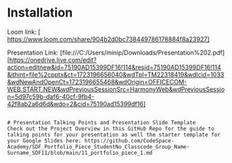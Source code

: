 # Installation

Loom link: [ https://www.loom.com/share/904b2d0bc738449786178884f8a23927]

Presentation Link: [file:///C:/Users/minip/Downloads/Presentation%202.pdf] [https://onedrive.live.com/edit?action=editnew&id=75190AD15399DF16!114&resid=75190AD15399DF16!114&ithint=file%2cpptx&ct=1723196656040&wdTpl=TM22318419&wdlcid=1033&wdNewAndOpenCt=1723196655468&wdOrigin=OFFICECOM-WEB.START.NEW&wdPreviousSessionSrc=HarmonyWeb&wdPreviousSession=5d97c59b-daf6-40cf-9fb4-42f8ab2a6d6d&wdo=2&cid=75190ad15399df16]
```

# Presentation Talking Points and Presentation Slide Template
Check out the Project Overview in this GitHub Repo for the guide to talking points for your presentation as well the starter template for your Google Slides here: https://github.com/CodeSpace-Academy/SDF_Portfolio_Piece_StudentNo_Classcode_Group_Name-Surname_SDF11/blob/main/11_portfolio_piece_1.md
